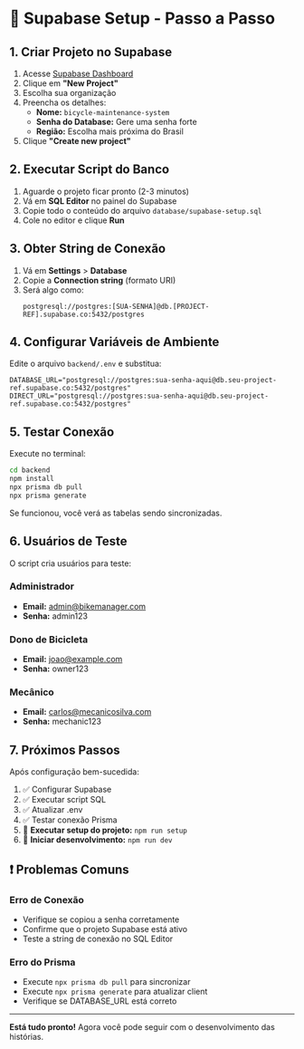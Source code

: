 # 🚀 Supabase Setup - Passo a Passo

## 1. Criar Projeto no Supabase

1. Acesse [Supabase Dashboard](https://supabase.com/dashboard)
2. Clique em **"New Project"**
3. Escolha sua organização
4. Preencha os detalhes:
   - **Nome:** `bicycle-maintenance-system`
   - **Senha do Database:** Gere uma senha forte
   - **Região:** Escolha mais próxima do Brasil
5. Clique **"Create new project"**

## 2. Executar Script do Banco

1. Aguarde o projeto ficar pronto (2-3 minutos)
2. Vá em **SQL Editor** no painel do Supabase
3. Copie todo o conteúdo do arquivo `database/supabase-setup.sql`
4. Cole no editor e clique **Run**

## 3. Obter String de Conexão

1. Vá em **Settings** > **Database**
2. Copie a **Connection string** (formato URI)
3. Será algo como:
   ```
   postgresql://postgres:[SUA-SENHA]@db.[PROJECT-REF].supabase.co:5432/postgres
   ```

## 4. Configurar Variáveis de Ambiente

Edite o arquivo `backend/.env` e substitua:

```env
DATABASE_URL="postgresql://postgres:sua-senha-aqui@db.seu-project-ref.supabase.co:5432/postgres"
DIRECT_URL="postgresql://postgres:sua-senha-aqui@db.seu-project-ref.supabase.co:5432/postgres"
```

## 5. Testar Conexão

Execute no terminal:

```bash
cd backend
npm install
npx prisma db pull
npx prisma generate
```

Se funcionou, você verá as tabelas sendo sincronizadas.

## 6. Usuários de Teste

O script cria usuários para teste:

### Administrador
- **Email:** admin@bikemanager.com
- **Senha:** admin123

### Dono de Bicicleta  
- **Email:** joao@example.com
- **Senha:** owner123

### Mecânico
- **Email:** carlos@mecanicosilva.com
- **Senha:** mechanic123

## 7. Próximos Passos

Após configuração bem-sucedida:

1. ✅ Configurar Supabase
2. ✅ Executar script SQL
3. ✅ Atualizar .env
4. ✅ Testar conexão Prisma
5. 🔄 **Executar setup do projeto:** `npm run setup`
6. 🔄 **Iniciar desenvolvimento:** `npm run dev`

## ❗ Problemas Comuns

### Erro de Conexão
- Verifique se copiou a senha corretamente
- Confirme que o projeto Supabase está ativo
- Teste a string de conexão no SQL Editor

### Erro do Prisma
- Execute `npx prisma db pull` para sincronizar
- Execute `npx prisma generate` para atualizar client
- Verifique se DATABASE_URL está correto

---

**Está tudo pronto!** Agora você pode seguir com o desenvolvimento das histórias.